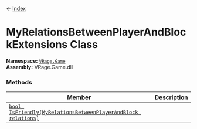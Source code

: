 ← [Index](index)
# MyRelationsBetweenPlayerAndBlockExtensions Class
**Namespace:** [`VRage.Game`](VRage.Game)  
**Assembly:** VRage.Game.dll  
### Methods
|Member|Description|
|---|---|
|[`bool IsFriendly(MyRelationsBetweenPlayerAndBlock relations)`](VRage.Game.IsFriendly)||
